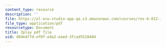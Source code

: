 ```yaml
---
content_type: resource
description: ''
file: https://ol-ocw-studio-app-qa.s3.amazonaws.com/courses/res-6-012-introduction-to-probability-spring-2018/d69e4f7def0fe4a2eaed3fcad552840d_uxVRfj60z98.pdf
file_type: application/pdf
resourcetype: Document
title: 3play pdf file
uid: d69e4f7d-ef0f-e4a2-eaed-3fcad552840d
---
```

